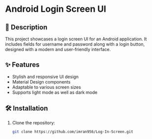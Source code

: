# Android Login Screen UI

## 📱 Description
This project showcases a login screen UI for an Android application. It includes fields for username and password along with a login button, designed with a modern and user-friendly interface.

## ✨ Features
- Stylish and responsive UI design
- Material Design components
- Adaptable to various screen sizes
- Supports light mode as well as dark mode

## 🛠 Installation
1. Clone the repository:
   ```bash
   git clone https://github.com/imran956/Log-In-Screen.git
